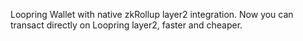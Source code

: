 Loopring Wallet with native zkRollup layer2 integration. Now you can transact directly on Loopring layer2, faster and cheaper.